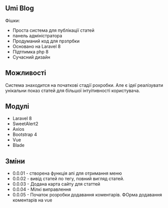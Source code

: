 

## Umi Blog
Фішки:
- Проста система для публікації статей
- панель адміністратора
- Продуманий код для прзпрбки
- Основано на Laravel 8
- Підтпимка php 8
- Сучасний дизайн
## Можливості

Система знаходится на початкові стадії рохробки. Але є ідеї реалізувати унікальни показ статей для більшої інтуітивності користувача.

## Модулі

- Laravel 8
- SweetAlert2
- Axios
- Bootstrap 4
- Vue
- Blade

## Зміни
- 0.0.01 - створена функція апі для отримання меню
- 0.0.02 - вивід статей по тегу, повний вигляд статей.
- 0.0.03 - Додана карта сайту для статтей
- 0.0.04 - Мілкі виправлення
- 0.0.05 - Початок розробки додавання коментарів. ФОрма додавання коментарів на vue
